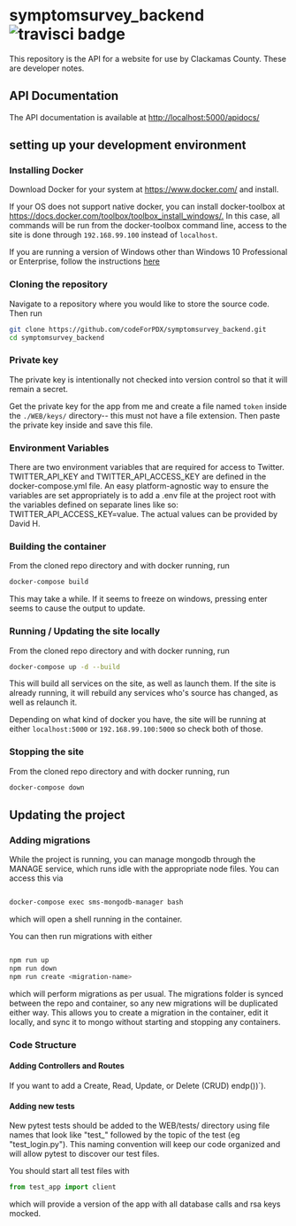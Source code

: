 # symptomsurvey_backend ![travisci badge](https://travis-ci.org/codeForPDX/symptomsurvey_backend.svg?branch=master)

This repository is the API for a website for use by Clackamas County.  These are developer notes.

## API Documentation

The API documentation is available at <http://localhost:5000/apidocs/>

## setting up your development environment

### Installing Docker

Download Docker for your system at <https://www.docker.com/> and install.

If your OS does not support native docker, you can install docker-toolbox at <https://docs.docker.com/toolbox/toolbox_install_windows/.> In this case, all commands will be run from the docker-toolbox command line, access to the site is done through `192.168.99.100` instead of `localhost`.

If you are running a version of Windows other than Windows 10 Professional or Enterprise, follow the instructions [here](https://github.com/codeForPDX/symptomsurvey_backend/wiki/How-to-set-up-docker-on-windows)

### Cloning the repository

Navigate to a repository where you would like to store the source code.  Then run

```bash
git clone https://github.com/codeForPDX/symptomsurvey_backend.git
cd symptomsurvey_backend
```

### Private key

The private key is intentionally not checked into version control so that it will remain a secret.

Get the private key for the app from me and create a file named `token` inside the `./WEB/keys/` directory-- this must not have a file extension. Then paste the private key inside and save this file.

### Environment Variables

There are two environment variables that are required for access to Twitter. TWITTER_API_KEY and TWITTER_API_ACCESS_KEY are defined in the docker-compose.yml file. An easy platform-agnostic way to ensure the variables are set appropriately is to add a .env file at the project root with the variables defined on separate lines like so: TWITTER_API_ACCESS_KEY=value. The actual values can be provided by David H.

### Building the container

From the cloned repo directory and with docker running, run

```bash
docker-compose build
```

This may take a while. If it seems to freeze on windows, pressing enter seems to cause the output to update.

### Running / Updating the site locally

From the cloned repo directory and with docker running, run

```bash
docker-compose up -d --build
```

This will build all services on the site, as well as launch them. If the site is already running, it will rebuild any services who's source has changed, as well as relaunch it.

Depending on what kind of docker you have, the site will be running at either `localhost:5000` or `192.168.99.100:5000` so check both of those.

### Stopping the site

From the cloned repo directory and with docker running, run

```bash
docker-compose down
```

## Updating the project

### Adding migrations

While the project is running, you can manage mongodb through the MANAGE service, which runs idle with the appropriate node files. You can access this via

```bash

docker-compose exec sms-mongodb-manager bash

```

which will open a shell running in the container.

You can then run migrations with either

```bash

npm run up
npm run down
npm run create <migration-name>

```

which will perform migrations as per usual.
The migrations folder is synced between the repo and container, so any new migrations will be duplicated either way. This allows you to create a migration in the container, edit it locally, and sync it to mongo without starting and stopping any containers.

### Code Structure

#### Adding Controllers and Routes

If you want to add a Create, Read, Update, or Delete (CRUD) endp())`).

#### Adding new tests

New pytest tests should be added to the WEB/tests/ directory using file names that look like "test_" followed by the topic of the test (eg "test_login.py"). This naming convention will keep our code organized and will allow pytest to discover our test files.

You should start all test files with

```python
from test_app import client
```

which will provide a version of the app with all database calls and rsa keys mocked.
